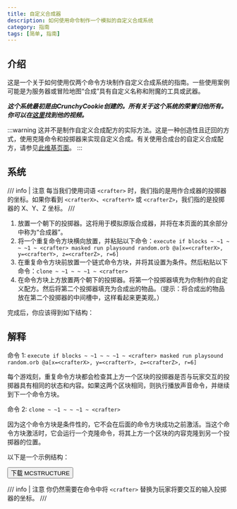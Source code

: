 ```yaml
---
title: 自定义合成器
description: 如何使用命令制作一个模拟的自定义合成系统
category: 指南
tags: [简单, 指南]
---
```


## 介绍

这是一个关于如何使用仅两个命令方块制作自定义合成系统的指南。一些使用案例可能是为服务器或冒险地图“合成”具有自定义名称和附魔的工具或武器。

_**这个系统最初是由CrunchyCookie创建的。所有关于这个系统的荣誉归他所有。你可以在[这里](https://www.youtube.com/watch?v=pzQzldaSORs)找到他的视频。**_

:::warning
这并不是制作自定义合成配方的实际方法。这是一种创造性且迂回的方式，使用克隆命令和投掷器来实现自定义合成。有关使用合成台的自定义合成配方，请参见[此维基页面](../loot/recipes)。
:::

## 系统

/// info | 注意
每当我们使用词语 `<crafter>` 时，我们指的是用作合成器的投掷器的坐标。如果你看到 `<crafterX>`、`<crafterY>` 或 `<crafterZ>`，我们指的是投掷器的 X、Y、Z 坐标。
///

1. 放置一个朝下的投掷器。这将用于模拟原版合成器，并将在本页面的其余部分中称为“合成器”。
2. 将一个重复命令方块横向放置，并粘贴以下命令：`execute if blocks ~ ~1 ~ ~ ~1 ~ <crafter> masked run playsound random.orb @a[x=<crafterX>, y=<crafterY>, z=<crafterZ>, r=6]`
3. 在重复命令方块前放置一个链式命令方块，并将其设置为条件。然后粘贴以下命令：`clone ~ ~1 ~ ~ ~1 ~ <crafter>`
4. 在命令方块上方放置两个朝下的投掷器。将第一个投掷器填充为你制作的自定义配方。然后将第二个投掷器填充为合成出的物品。（提示：将合成出的物品放在第二个投掷器的中间槽中，这样看起来更美观。）

完成后，你应该得到如下结构：

<WikiImage
    src="../assets/images/commands/customCrafterEnd.png"
    alt="替代文本"
    width=800
/>

## 解释

命令 1: `execute if blocks ~ ~1 ~ ~ ~1 ~ <crafter> masked run playsound random.orb @a[x=<crafterX>, y=<crafterY>, z=<crafterZ>, r=6]`

每个游戏刻，重复命令方块都会检查其上方一个区块的投掷器是否与玩家交互的投掷器具有相同的状态和内容。如果这两个区块相同，则执行播放声音命令，并继续到下一个命令方块。

命令 2: `clone ~ ~1 ~ ~ ~1 ~ <crafter>`

因为这个命令方块是条件性的，它不会在后面的命令方块成功之前激活。当这个命令方块激活时，它会运行一个克隆命令，将其上方一个区块的内容克隆到另一个投掷器的位置。

以下是一个示例结构：

<Button link="../assets/packs/structures/customCrafter/customCrafterExample.mcstructure" download>
    下载 MCSTRUCTURE
</Button>

/// info | 注意
你仍然需要在命令中将 `<crafter>` 替换为玩家将要交互的输入投掷器的坐标。
///